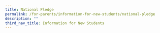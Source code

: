 ```yaml
---
title: National Pledge
permalink: /for-parents/information-for-new-students/national-pledge
description: ""
third_nav_title: Information for New Students
---
```

